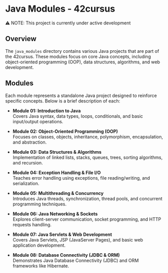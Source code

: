 # Java Modules - 42cursus

⚠️ NOTE: This project is currently under active development

## Overview
The `java_modules` directory contains various Java projects that are part of the 42cursus. These modules focus on core Java concepts, including object-oriented programming (OOP), data structures, algorithms, and web development.

## Modules
Each module represents a standalone Java project designed to reinforce specific concepts. Below is a brief description of each:

- **Module 01: Introduction to Java**  
  Covers Java syntax, data types, loops, conditionals, and basic input/output operations.

- **Module 02: Object-Oriented Programming (OOP)**  
  Focuses on classes, objects, inheritance, polymorphism, encapsulation, and abstraction.

- **Module 03: Data Structures & Algorithms**  
  Implementation of linked lists, stacks, queues, trees, sorting algorithms, and recursion.

- **Module 04: Exception Handling & File I/O**  
  Teaches error handling using exceptions, file reading/writing, and serialization.

- **Module 05: Multithreading & Concurrency**  
  Introduces Java threads, synchronization, thread pools, and concurrent programming techniques.

- **Module 06: Java Networking & Sockets**  
  Explores client-server communication, socket programming, and HTTP requests handling.

- **Module 07: Java Servlets & Web Development**  
  Covers Java Servlets, JSP (JavaServer Pages), and basic web application development.

- **Module 08: Database Connectivity (JDBC & ORM)**  
  Demonstrates Java Database Connectivity (JDBC) and ORM frameworks like Hibernate.
